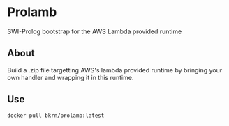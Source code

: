 # Prolamb

SWI-Prolog bootstrap for the AWS Lambda provided runtime

## About

Build a .zip file targetting AWS's lambda provided runtime by bringing your own handler and wrapping it in this runtime. 


## Use

```sh
docker pull bkrn/prolamb:latest
```